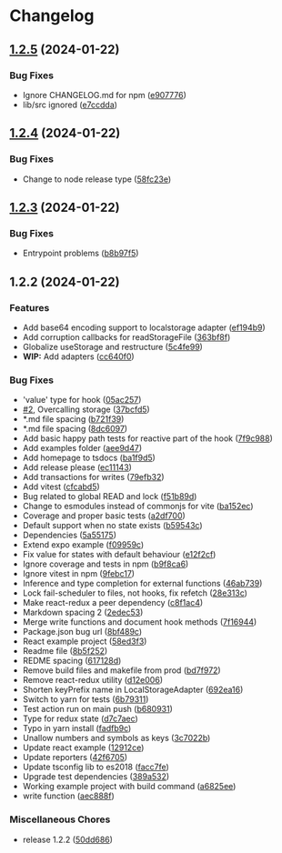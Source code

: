 # Changelog

## [1.2.5](https://github.com/Hampfh/use-storage/compare/v1.2.4...v1.2.5) (2024-01-22)


### Bug Fixes

* Ignore CHANGELOG.md for npm ([e907776](https://github.com/Hampfh/use-storage/commit/e907776e0789b321c602dfbccf7be23bcbd60a64))
* lib/src ignored ([e7ccdda](https://github.com/Hampfh/use-storage/commit/e7ccddadd4d5ca542e6e0e3275c7a391047ea7ad))

## [1.2.4](https://github.com/Hampfh/use-storage/compare/v1.2.3...v1.2.4) (2024-01-22)


### Bug Fixes

* Change to node release type ([58fc23e](https://github.com/Hampfh/use-storage/commit/58fc23e1bc7311cea50a27ba019a490d5e3be1e0))

## [1.2.3](https://github.com/Hampfh/use-storage/compare/v1.2.2...v1.2.3) (2024-01-22)


### Bug Fixes

* Entrypoint problems ([b8b97f5](https://github.com/Hampfh/use-storage/commit/b8b97f5a55f954b632b18e58faf0f93cbbf5d139))

## 1.2.2 (2024-01-22)


### Features

* Add base64 encoding support to localstorage adapter ([ef194b9](https://github.com/Hampfh/use-storage/commit/ef194b9956284e68545a877cba47f8dae9a821e2))
* Add corruption callbacks for readStorageFile ([363bf8f](https://github.com/Hampfh/use-storage/commit/363bf8f5a8a47b332bdbe4d0d7b22eaf0f6ee529))
* Globalize useStorage and restructure ([5c4fe99](https://github.com/Hampfh/use-storage/commit/5c4fe99e794ec3ce796a56d62e38827d7efc9eaa))
* **WIP:** Add adapters ([cc640f0](https://github.com/Hampfh/use-storage/commit/cc640f0b61db9a841fd83b37146736830a33bf16))


### Bug Fixes

* 'value' type for hook ([05ac257](https://github.com/Hampfh/use-storage/commit/05ac257a2e307e2dec6875c3e48a90bd684dffbf))
* [#2](https://github.com/Hampfh/use-storage/issues/2), Overcalling storage ([37bcfd5](https://github.com/Hampfh/use-storage/commit/37bcfd561e94b20fada22f4bf69f8114625b458c))
* *.md file spacing ([b721f39](https://github.com/Hampfh/use-storage/commit/b721f39543b5ebf89b4314cc59317114b207d0cc))
* *.md file spacing ([8dc6097](https://github.com/Hampfh/use-storage/commit/8dc609711f88bf9023fbc66845d6384dd8d3c899))
* Add basic happy path tests for reactive part of the hook ([7f9c988](https://github.com/Hampfh/use-storage/commit/7f9c988f03eee9b4b6735ca4f675b934293f7237))
* Add examples folder ([aee9d47](https://github.com/Hampfh/use-storage/commit/aee9d479ed0b539ec57ee954cd59d8b47098a755))
* Add homepage to tsdocs ([ba1f9d5](https://github.com/Hampfh/use-storage/commit/ba1f9d510f84f70c056174c244117592821dfcaf))
* Add release please ([ec11143](https://github.com/Hampfh/use-storage/commit/ec1114338bc2925f3deba995222a0b2788206cce))
* Add transactions for writes ([79efb32](https://github.com/Hampfh/use-storage/commit/79efb32a8afa49bd044fb1674913c8d86bf5155a))
* Add vitest ([cfcabd5](https://github.com/Hampfh/use-storage/commit/cfcabd526efd816a12858ba968d0eed1efc071d1))
* Bug related to global READ and lock ([f51b89d](https://github.com/Hampfh/use-storage/commit/f51b89d538d91c76c48426329b59bb10a51aed9e))
* Change to esmodules instead of commonjs for vite ([ba152ec](https://github.com/Hampfh/use-storage/commit/ba152ecf0cd7e2f97df184235b03ee3288b93c62))
* Coverage and proper basic tests ([a2df700](https://github.com/Hampfh/use-storage/commit/a2df700b145805da6323422346a09047fcb6b441))
* Default support when no state exists ([b59543c](https://github.com/Hampfh/use-storage/commit/b59543c7c469a4968ee0e2cf09379c9f400482ac))
* Dependencies ([5a55175](https://github.com/Hampfh/use-storage/commit/5a551758f8be525fa268798d01cb9b45b44fbd9c))
* Extend expo example ([f09959c](https://github.com/Hampfh/use-storage/commit/f09959c886cffa271c7d0464b07d4c52c3b5446f))
* Fix value for states with default behaviour ([e12f2cf](https://github.com/Hampfh/use-storage/commit/e12f2cf7959ec435caf2fcc58a45abc3ad9dba11))
* Ignore coverage and tests in npm ([b9f8ca6](https://github.com/Hampfh/use-storage/commit/b9f8ca6a6e513b4c2ae94fa1c82aaa4966aa87ed))
* Ignore vitest in npm ([9febc17](https://github.com/Hampfh/use-storage/commit/9febc1725c5f9fdfe29aaada92b61bcfd698fd4c))
* Inference and type completion for external functions ([46ab739](https://github.com/Hampfh/use-storage/commit/46ab739b1f5078e87ff1f92b12cbfde78e89b73a))
* Lock fail-scheduler to files, not hooks, fix refetch ([28e313c](https://github.com/Hampfh/use-storage/commit/28e313c50decfe43347039e20d756cf3db964def))
* Make react-redux a peer dependency ([c8f1ac4](https://github.com/Hampfh/use-storage/commit/c8f1ac400ccc8e2e3ecd34d42f4ec84d8f4d5f20))
* Markdown spacing 2 ([2edec53](https://github.com/Hampfh/use-storage/commit/2edec530a682e3ed90cdb2f1963fcb01a0dbcd88))
* Merge write functions and document hook methods ([7f16944](https://github.com/Hampfh/use-storage/commit/7f16944b8c79224d9575c85a3d77805d1b8c63b6))
* Package.json bug url ([8bf489c](https://github.com/Hampfh/use-storage/commit/8bf489c939098b75ebd38297878f8fbcc526515a))
* React example project ([58ed3f3](https://github.com/Hampfh/use-storage/commit/58ed3f3d85784dd22fdd5f5754f748b5874cec6e))
* Readme file ([8b5f252](https://github.com/Hampfh/use-storage/commit/8b5f252b82fa6b26d36efa8334bb59e3d281894c))
* REDME spacing ([617128d](https://github.com/Hampfh/use-storage/commit/617128da16e6d37cc8dea9e9b95a83b22bfcc86b))
* Remove build files and makefile from prod ([bd7f972](https://github.com/Hampfh/use-storage/commit/bd7f97278b679a6055243dc397295783d7a3f8d7))
* Remove react-redux utility ([d12e006](https://github.com/Hampfh/use-storage/commit/d12e00631f50e638d0c437392a397d43c857018d))
* Shorten keyPrefix name in LocalStorageAdapter ([692ea16](https://github.com/Hampfh/use-storage/commit/692ea16661dac8fb0f22fbe6677b6cc4a6ccdd62))
* Switch to yarn for tests ([6b79311](https://github.com/Hampfh/use-storage/commit/6b79311331b832458c31d53207b6b4e2bb7460ea))
* Test action run on main push ([b680931](https://github.com/Hampfh/use-storage/commit/b6809317b34b43aa4fdeb4d140a5aa1d4176fd58))
* Type for redux state ([d7c7aec](https://github.com/Hampfh/use-storage/commit/d7c7aec03969358bd5563061fd2dad13449861b7))
* Typo in yarn install ([fadfb9c](https://github.com/Hampfh/use-storage/commit/fadfb9c2c7939f1e6e6486a3885fc9ccc686ddb4))
* Unallow numbers and symbols as keys ([3c7022b](https://github.com/Hampfh/use-storage/commit/3c7022b4f12d7ae934eb40af02e39f2314f656b6))
* Update react example ([12912ce](https://github.com/Hampfh/use-storage/commit/12912ced5820557d76f86875137b995a81bc9d2c))
* Update reporters ([42f6705](https://github.com/Hampfh/use-storage/commit/42f6705a7eddb6927176077bbbc6ab7e8c40af12))
* Update tsconfig lib to es2018 ([facc7fe](https://github.com/Hampfh/use-storage/commit/facc7fed1d7768607395588bbd97323a4608aac4))
* Upgrade test dependencies ([389a532](https://github.com/Hampfh/use-storage/commit/389a532030415b1d23d4ce6bb4265d7925089ff6))
* Working example project with build command ([a6825ee](https://github.com/Hampfh/use-storage/commit/a6825ee4865a043f6771daeadd4dc60e9bd4d18b))
* write function ([aec888f](https://github.com/Hampfh/use-storage/commit/aec888fd390ff400b652061d04ed9beaf6e72cdd))


### Miscellaneous Chores

* release 1.2.2 ([50dd686](https://github.com/Hampfh/use-storage/commit/50dd686d0aade9ee7b40d0734b1cd5d2f2b8d324))
